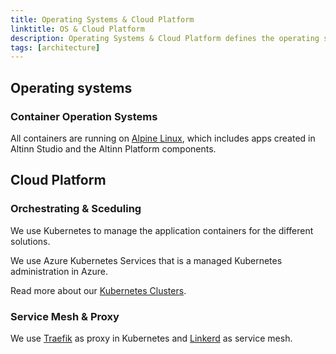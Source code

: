 ```yaml
---
title: Operating Systems & Cloud Platform
linktitle: OS & Cloud Platform
description: Operating Systems & Cloud Platform defines the operating systems for containers and how the container are deployed to the cloud.
tags: [architecture]
---
```


## Operating systems

### Container Operation Systems
All containers are running on [Alpine Linux](https://alpinelinux.org/), which includes apps created in Altinn Studio and the Altinn Platform components.

## Cloud Platform

### Orchestrating & Sceduling

We use Kubernetes to manage the application containers for the different solutions.

We use Azure Kubernetes Services that is a managed Kubernetes administration in Azure.

Read more about our [Kubernetes Clusters](kubernetes).

### Service Mesh & Proxy

We use [Traefik](https://traefik.io) as proxy in Kubernetes and [Linkerd](https://linkerd.io/) as service mesh.
